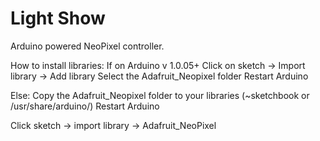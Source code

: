 Light Show
==========

Arduino powered NeoPixel controller.


How to install libraries:
If on Arduino v 1.0.05+
Click on sketch -> Import library -> Add library
Select the Adafruit_Neopixel folder
Restart Arduino

Else:
Copy the Adafruit_Neopixel folder to your libraries (~sketchbook or /usr/share/arduino/)
Restart Arduino

Click sketch -> import library -> Adafruit_NeoPixel
